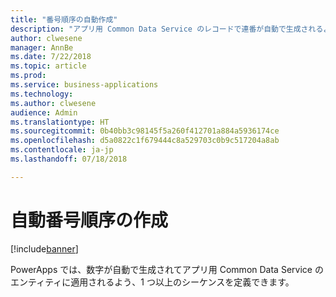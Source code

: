 ```yaml
---
title: "番号順序の自動作成"
description: "アプリ用 Common Data Service のレコードで連番が自動で生成されるよう番号順序を定義します。"
author: clwesene
manager: AnnBe
ms.date: 7/22/2018
ms.topic: article
ms.prod: 
ms.service: business-applications
ms.technology: 
ms.author: clwesene
audience: Admin
ms.translationtype: HT
ms.sourcegitcommit: 0b40bb3c98145f5a260f412701a884a5936174ce
ms.openlocfilehash: d5a0822c1f679444c8a529703c0b9c517204a8ab
ms.contentlocale: ja-jp
ms.lasthandoff: 07/18/2018

---
```

# <a name="create-automatic-number-sequences"></a>自動番号順序の作成


[!include[banner](../../includes/banner.md)]

PowerApps では、数字が自動で生成されてアプリ用  Common Data Service のエンティティに適用されるよう、1 つ以上のシーケンスを定義できます。

